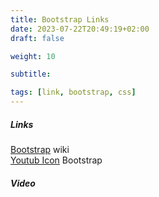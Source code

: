 ```yaml
---
title: Bootstrap Links
date: 2023-07-22T20:49:19+02:00
draft: false

weight: 10

subtitle: 

tags: [link, bootstrap, css]
---
```


##### Links

[Bootstrap](https://de.www.wikipedia.org/wiki/Bootstrap_(Framework)) wiki <br>
[Youtub Icon](https://icons.getbootstrap.com/icons/youtube/) Bootstrap <br>


##### Video

 


<!--
[]() <br>
[]() min <br>
-->